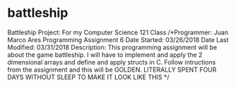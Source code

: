 # battleship
Battleship Project: For my Computer Science 121 Class
/*Programmer: Juan Marco Ares
Programming Assignment 6
Date Started: 03/26/2018
Date Last Modified: 03/31/2018
Description: This programming assignment will be about the game battleship. I will have to implement and apply the 2 dimensional
arrays and define and apply structs in C. Follow intructions from the assignment and this will be GOLDEN. 
LITERALLY SPENT FOUR DAYS WITHOUT SLEEP TO MAKE IT LOOK LIKE THIS
*/
